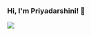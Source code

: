 ### Hi, I'm Priyadarshini! 👋

<img src ="https://github-readme-stats.vercel.app/api?username=Priyadarshini-G&&show_icons=true&title_color=ffffff&icon_color-bb2acf&text_color-ffffff&bg_color=151515">
<!--
**Priyadarshini-G/Priyadarshini-G** is a ✨ _special_ ✨ repository because its `README.md` (this file) appears on your GitHub profile.

Here are some ideas to get you started:

- 🔭 I’m currently working on ...
- 🌱 I’m currently learning ...
- 👯 I’m looking to collaborate on ...
- 🤔 I’m looking for help with ...
- 💬 Ask me about ...
- 📫 How to reach me: ...
- 😄 Pronouns: ...
- ⚡ Fun fact: ...
-->
